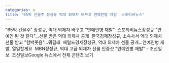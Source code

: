 ```yaml
---
categories: a
title: "65억 건물주 장성규 억대 외제차 바꾸고 연예인병 재발  스포티비뉴스"
---
```

"65억 건물주" 장성규, 억대 외제차 바꾸고 "연예인병 재발"&nbsp;&nbsp;스포티비뉴스장성규 "연예인 된 것 같다"…선물 받은 억대 외제차 공개&nbsp;&nbsp;한국경제장성규, 소속사서 억대 외제차 선물 받고 "함박웃음"…뭐길래&nbsp;&nbsp;헤럴드경제장성규, 억대 외제차 선물 공개…연예인병 재발, 열일할게요&nbsp;&nbsp;MBN장성규, 억대 고급 외제차 선물 인증샷 "연예인병 재발" - 조선일보&nbsp;&nbsp;조선일보Google 뉴스에서 전체 콘텐츠 보기